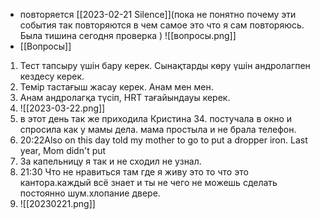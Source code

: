 - повторяется [[2023-02-21 Silence]](пока не понятно почему эти события так повторяются в чем самое это что я сам повторяюсь. Была тишина сегодня проверка )
![[вопросы.png]]
- [[Вопросы]]
1. Тест тапсыру үшін бару керек. Сынақтарды көру үшін андролагпен кездесу керек. 
2. Темір тастағыш жасау керек. Анам мен мен. 
3. Анам андролагқа түсіп, HRT тағайындауы керек. 
4. ![[2023-03-22.png]]
5. в этот день так же приходила Кристина 34. постучала в окно и спросила как у мамы дела. мама простыла и не брала телефон.
6. 20:22Also on this day told my mother to go to put a dropper iron. Last year, Mom didn't put
7. За капельницу я так и не сходил не узнал. 
8. 21:30 Что не нравиться там где я живу это то что это кантора.каждый всё знает и ты не чего не можешь сделать постоянно шум.хлопание двере.
9. ![[20230221.png]]